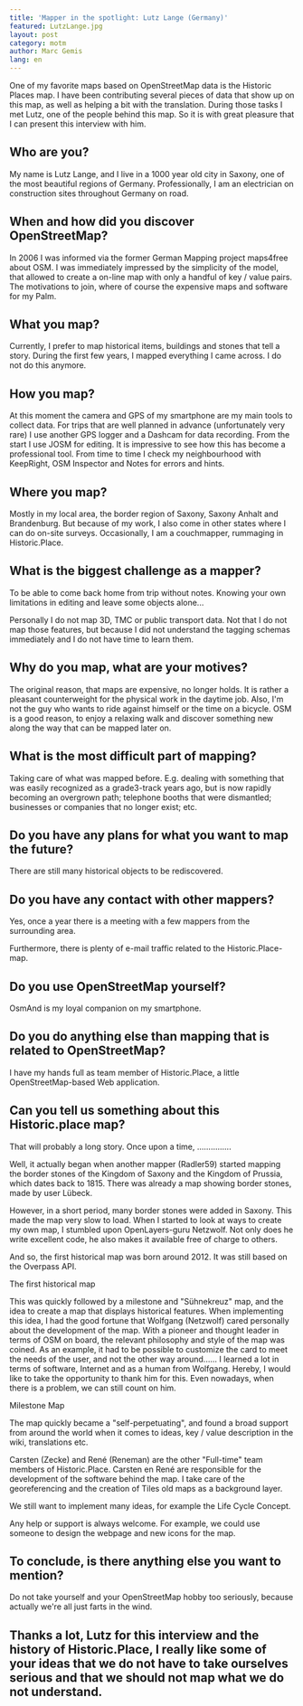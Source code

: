 ```yaml
---
title: 'Mapper in the spotlight: Lutz Lange (Germany)'
featured: LutzLange.jpg
layout: post
category: motm
author: Marc Gemis
lang: en
---
```


One of my favorite maps based on OpenStreetMap data is the Historic Places map. I have been contributing several pieces of data that show up on this map, as well as helping a bit with the translation. During those tasks I met Lutz, one of the people behind this map. So it is with great pleasure that I can present this interview with him.

## Who are you?

My name is Lutz Lange, and I live in a 1000 year old city in Saxony, one of the most beautiful regions of Germany. Professionally, I am an electrician on construction sites throughout Germany on road.

## When and how did you discover OpenStreetMap?

In 2006 I was informed via the former German Mapping project maps4free about OSM. I was immediately impressed by the simplicity of the model, that allowed to create a on-line map with only a handful of key / value pairs. The motivations to join, where of course the expensive maps and software for my Palm.

## What you map?

Currently, I prefer to map historical items, buildings and stones that tell a story. During the first few years, I mapped everything I came across. I do not do this anymore.

## How you map?

At this moment the camera and GPS of my smartphone are my main tools to collect data. For trips that are well planned in advance (unfortunately very rare) I use another GPS logger and a Dashcam for data recording. From the start I use JOSM for editing. It is impressive to see how this has become a professional tool. From time to time I check my neighbourhood with KeepRight, OSM Inspector and Notes for errors and hints.

## Where you map?

Mostly in my local area, the border region of Saxony, Saxony Anhalt and Brandenburg. But because of my work, I also come in other states where I can do on-site surveys. Occasionally, I am a couchmapper, rummaging in Historic.Place.

## What is the biggest challenge as a mapper?

To be able to come back home from trip without notes. Knowing your own limitations in editing and leave some objects alone...

Personally I do not map 3D, TMC or public transport data. Not that I do not map those features, but because I did not understand the tagging schemas immediately and I do not have time to learn them.

## Why do you map, what are your motives?

The original reason, that maps are expensive, no longer holds. It is rather a pleasant counterweight for the physical work in the daytime job. Also, I'm not the guy who wants to ride against himself or the time on a bicycle. OSM is a good reason, to enjoy a relaxing walk and discover something new along the way that can be mapped later on.

## What is the most difficult part of mapping?

Taking care of what was mapped before. E.g. dealing with something that was easily recognized as a grade3-track years ago, but is now rapidly becoming an overgrown path; telephone booths that were dismantled; businesses or companies that no longer exist; etc.

## Do you have any plans for what you want to map the future?

There are still many historical objects to be rediscovered.

## Do you have any contact with other mappers?

Yes, once a year there is a meeting with a few mappers from the surrounding area.

Furthermore, there is plenty of e-mail traffic related to the Historic.Place-map.

## Do you use OpenStreetMap yourself?

OsmAnd is my loyal companion on my smartphone.

## Do you do anything else than mapping that is related to OpenStreetMap?

I have my hands full as team member of Historic.Place, a little OpenStreetMap-based Web application.

## Can you tell us something about this Historic.place map?

That will probably a long story. Once upon a time, ...............

Well, it actually began when another mapper (Radler59) started mapping the border stones of the Kingdom of Saxony and the Kingdom of Prussia, which dates back to 1815. There was already a map showing border stones, made by user Lübeck.

However, in a short period, many border stones were added in Saxony. This made the map very slow to load. When I started to look at ways to create my own map, I stumbled upon OpenLayers-guru Netzwolf. Not only does he write excellent code, he also makes it available free of charge to others.

And so, the first historical map was born around 2012. It was still based on the Overpass API.

The first historical map

This was quickly followed by a milestone and "Sühnekreuz" map, and the idea to create a map that displays historical features. When implementing this idea, I had the good fortune that Wolfgang (Netzwolf) cared personally about the development of the map. With a pioneer and thought leader in terms of OSM on board, the relevant philosophy and style of the map was coined. As an example, it had to be possible to customize the card to meet the needs of the user, and not the other way around...... I learned a lot in terms of software, Internet and as a human from Wolfgang. Hereby, I would like to take the opportunity to thank him for this. Even nowadays, when there is a problem, we can still count on him.

Milestone Map

The map quickly became a "self-perpetuating", and found a broad support from around the world when it comes to ideas, key / value description in the wiki, translations etc.

Carsten (Zecke) and René (Reneman) are the other "Full-time" team members of Historic.Place. Carsten en René are responsible for the development of the software behind the map. I take care of the georeferencing and the creation of Tiles old maps as a background layer.

We still want to implement many ideas, for example the Life Cycle Concept.

Any help or support is always welcome. For example, we could use someone to design the webpage and new icons for the map.

## To conclude, is there anything else you want to mention?

Do not take yourself and your OpenStreetMap hobby too seriously, because actually we're all just farts in the wind.

## Thanks a lot, Lutz for this interview and the history of Historic.Place, I really like some of your ideas that we do not have to take ourselves serious and that we should not map what we do not understand.
